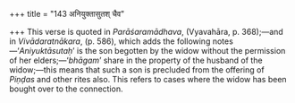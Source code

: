 +++
title = "143 अनियुक्तासुतश् चैव"

+++
This verse is quoted in *Parāśaramādhava*, (Vyavahāra, p. 368);—and in
*Vivādaratnākara*, (p. 586), which adds the following
notes—‘*Aniyuktāsutaḥ*’ is the son begotten by the widow without the
permission of her elders;—‘*bhāgam*’ share in the property of the
husband of the widow;—this means that such a son is precluded from the
offering of *Piṇḍas* and other rites also. This refers to cases where
the widow has been bought over to the connection.


